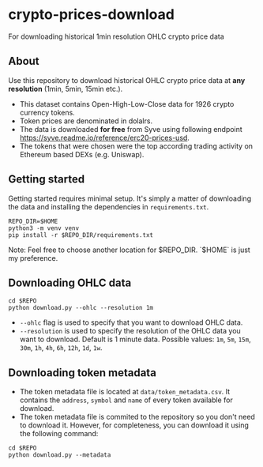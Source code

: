 # crypto-prices-download
For downloading historical 1min resolution OHLC crypto price data

## About

Use this repository to download historical OHLC crypto price data at **any resolution** (1min, 5min, 15min etc.).

- This dataset contains Open-High-Low-Close data for 1926 crypto currency tokens.
- Token prices are denominated in dolalrs.
- The data is downloaded **for free** from Syve using following endpoint https://syve.readme.io/reference/erc20-prices-usd.
- The tokens that were chosen were the top according trading activity on Ethereum based DEXs (e.g. Uniswap).

## Getting started

Getting started requires minimal setup. It's simply a matter of downloading the data and installing the dependencies in `requirements.txt`.

```
REPO_DIR=$HOME
python3 -m venv venv
pip install -r $REPO_DIR/requirements.txt
```

Note: Feel free to choose another location for $REPO_DIR. `$HOME` is just my preference.

## Downloading OHLC data

```
cd $REPO
python download.py --ohlc --resolution 1m
```

- `--ohlc` flag is used to specify that you want to download OHLC data.
- `--resolution` is used to specify the resolution of the OHLC data you want to download. Default is 1 minute data. Possible values: `1m`, `5m`, `15m`, `30m`, `1h`, `4h`, `6h`, `12h`, `1d`, `1w`.

## Downloading token metadata

- The token metadata file is located at `data/token_metadata.csv`. It contains the `address`, `symbol` and `name` of every token available for download.
- The token metadata file is commited to the repository so you don't need to download it. However, for completeness, you can download it using the following command:

```
cd $REPO
python download.py --metadata
```
